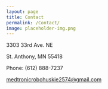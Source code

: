 ```yaml
---
layout: page
title: Contact
permalink: /Contact/
image: placeholder-img.png
---
```


3303 33rd Ave. NE

St. Anthony, MN 55418

Phone: (612) 888-7237

<medtronicrobohuskie2574@gmail.com>